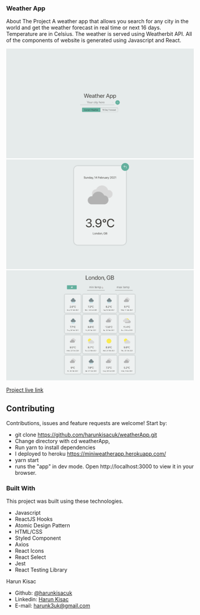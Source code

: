 ### Weather App

About The Project
A weather app that allows you search for any city in the world and get the weather forecast in real time or next 16 days. Temperature are in Celsius. The weather is served using Weatherbit API. All of the components of website is generated using Javascript and React.

![WEATHER-APP](public/mainPage.png)
![WEATHER-APP](public/currentWeather.png)
![WEATHER-APP](public/nextDaysForecast.png)

[Project live link](https://miniweatherapp.herokuapp.com/)
## Contributing

Contributions, issues and feature requests are welcome! Start by:

- git clone https://github.com/harunkisacuk/weatherApp.git
- Change directory with cd weatherApp,
- Run yarn to install dependencies
- I deployed to heroku https://miniweatherapp.herokuapp.com/
- yarn start
- runs the "app" in dev mode. Open http://localhost:3000 to view it in your browser.

### Built With

This project was built using these technologies.

- Javascript
- ReactJS Hooks
- Atomic Design Pattern
- HTML/CSS
- Styled Component
- Axios
- React Icons
- React Select
- Jest
- React Testing Library

​Harun Kisac

- Github: [@harunkisacuk](https://github.com/harunkisacuk)
- Linkedin: [Harun Kisac](https://www.linkedin.com/in/harun-kisac/)
- E-mail: harunk3uk@gmail.com
